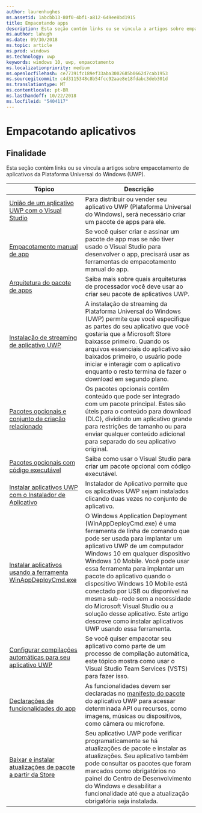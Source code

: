 ```yaml
---
author: laurenhughes
ms.assetid: 1abcbb13-80f0-4bf1-a812-649ee8bd1915
title: Empacotando apps
description: Esta seção contém links ou se vincula a artigos sobre empacotamento de aplicativos da Plataforma Universal do Windows (UWP).
ms.author: lahugh
ms.date: 09/30/2018
ms.topic: article
ms.prod: windows
ms.technology: uwp
keywords: windows 10, uwp, empacotamento
ms.localizationpriority: medium
ms.openlocfilehash: ce77391fc189ef33aba3002685b0662d7cab1953
ms.sourcegitcommit: c4d3115348c8b54fcc92aae8e18fdabc3deb301d
ms.translationtype: MT
ms.contentlocale: pt-BR
ms.lasthandoff: 10/22/2018
ms.locfileid: "5404117"
---
```

# <a name="packaging-apps"></a>Empacotando aplicativos


## <a name="purpose"></a>Finalidade

Esta seção contém links ou se vincula a artigos sobre empacotamento de aplicativos da Plataforma Universal do Windows (UWP).

| Tópico | Descrição |
|-------|-------------|
| [União de um aplicativo UWP com o Visual Studio](packaging-uwp-apps.md) | Para distribuir ou vender seu aplicativo UWP (Plataforma Universal do Windows), será necessário criar um pacote de apps para ele. |
| [Empacotamento manual de app](manual-packaging-root.md) | Se você quiser criar e assinar um pacote de app mas se não tiver usado o Visual Studio para desenvolver o app, precisará usar as ferramentas de empacotamento manual do app. |
| [Arquitetura do pacote de apps](device-architecture.md) | Saiba mais sobre quais arquiteturas de processador você deve usar ao criar seu pacote de aplicativos UWP. |
| [Instalação de streaming de aplicativo UWP](streaming-install.md) | A instalação de streaming da Plataforma Universal do Windows (UWP) permite que você especifique as partes do seu aplicativo que você gostaria que a Microsoft Store baixasse primeiro. Quando os arquivos essenciais do aplicativo são baixados primeiro, o usuário pode iniciar e interagir com o aplicativo enquanto o resto termina de fazer o download em segundo plano. |
| [Pacotes opcionais e conjunto de criação relacionado](optional-packages.md) | Os pacotes opcionais contêm conteúdo que pode ser integrado com um pacote principal. Estes são úteis para o conteúdo para download (DLC), dividindo um aplicativo grande para restrições de tamanho ou para enviar qualquer conteúdo adicional para separado do seu aplicativo original. |
| [Pacotes opcionais com código executável](optional-packages-with-executable-code.md) | Saiba como usar o Visual Studio para criar um pacote opcional com código executável. |
| [Instalar aplicativos UWP com o Instalador de Aplicativo](appinstaller-root.md) | Instalador de Aplicativo permite que os aplicativos UWP sejam instalados clicando duas vezes no conjunto de aplicativo. |
| [Instalar aplicativos usando a ferramenta WinAppDeployCmd.exe](install-universal-windows-apps-with-the-winappdeploycmd-tool.md) | O Windows Application Deployment (WinAppDeployCmd.exe) é uma ferramenta de linha de comando que pode ser usada para implantar um aplicativo UWP de um computador Windows 10 em qualquer dispositivo Windows 10 Mobile. Você pode usar essa ferramenta para implantar um pacote do aplicativo quando o dispositivo Windows 10 Mobile está conectado por USB ou disponível na mesma sub-rede sem a necessidade do Microsoft Visual Studio ou a solução desse aplicativo. Este artigo descreve como instalar aplicativos UWP usando essa ferramenta. |
| [Configurar compilações automáticas para seu aplicativo UWP](auto-build-package-uwp-apps.md) | Se você quiser empacotar seu aplicativo como parte de um processo de compilação automática, este tópico mostra como usar o Visual Studio Team Services (VSTS) para fazer isso. |
| [Declarações de funcionalidades do app](app-capability-declarations.md) | As funcionalidades devem ser declaradas no [manifesto do pacote](https://msdn.microsoft.com/library/windows/apps/BR211474) do aplicativo UWP para acessar determinada API ou recursos, como imagens, músicas ou dispositivos, como câmera ou microfone. |
| [Baixar e instalar atualizações de pacote a partir da Store](self-install-package-updates.md) | Seu aplicativo UWP pode verificar programaticamente se há atualizações de pacote e instalar as atualizações. Seu aplicativo também pode consultar os pacotes que foram marcados como obrigatórios no painel do Centro de Desenvolvimento do Windows e desabilitar a funcionalidade até que a atualização obrigatória seja instalada.  |
